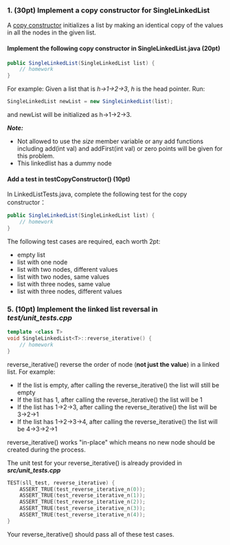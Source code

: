 ### 1. (30pt) Implement a copy constructor for SingleLinkedList
A [copy constructor](https://www.baeldung.com/java-copy-constructor) initializes a list by making an identical copy of the values in all the nodes in the given list. 

#### Implement the following copy constructor in SingleLinkedList.java (20pt)
```java
public SingleLinkedList(SingleLinkedList list) {
    // homework
}
```

For example:
Given a list that is  *h->1->2->3*, *h* is the head pointer. Run:
```java
SingleLinkedList newList = new SingleLinkedList(list);
```
and newList will be initialized as h->1->2->3.

***Note:*** 
- Not allowed to use the *size* member variable or any add functions including add(int val) and addFirst(int val) or zero points will be given for this problem.
- This linkedlist has a dummy node

#### Add a test in testCopyConstructor() (10pt)
In LinkedListTests.java, complete the following test for the copy constructor：
```java
public SingleLinkedList(SingleLinkedList list) {
    // homework
}
```
The following test cases are required, each worth 2pt:
- empty list
- list with one node
- list with two nodes, different values
- list with two nodes, same values
- list with three nodes, same value
- list with three nodes, different values


### 5. (10pt) Implement the linked list reversal in ***test/unit_tests.cpp***
```C++
template <class T>
void SingleLinkedList<T>::reverse_iterative() {
    // homework 
}
```

reverse_iterative() reverse the order of node (**not just the value**) in a linked list. For example:

* If the list is empty, after calling the reverse_iterative() the list will still be empty
* If the list has 1, after calling the reverse_iterative() the list will be 1
* If the list has 1->2->3, after calling the reverse_iterative() the list will be 3->2->1
* If the list has 1->2->3->4, after calling the reverse_iterative() the list will be 4->3->2->1

reverse_iterative() works "in-place" which means no new node should be created during the process. 

The unit test for your reverse_iterative() is already provided in ***src/unit_tests.cpp***
```C++
TEST(sll_test, reverse_iterative) {
    ASSERT_TRUE(test_reverse_iterative_n(0));
    ASSERT_TRUE(test_reverse_iterative_n(1));
    ASSERT_TRUE(test_reverse_iterative_n(2));
    ASSERT_TRUE(test_reverse_iterative_n(3));
    ASSERT_TRUE(test_reverse_iterative_n(4));
}
```

Your reverse_iterative() should pass all of these test cases.


